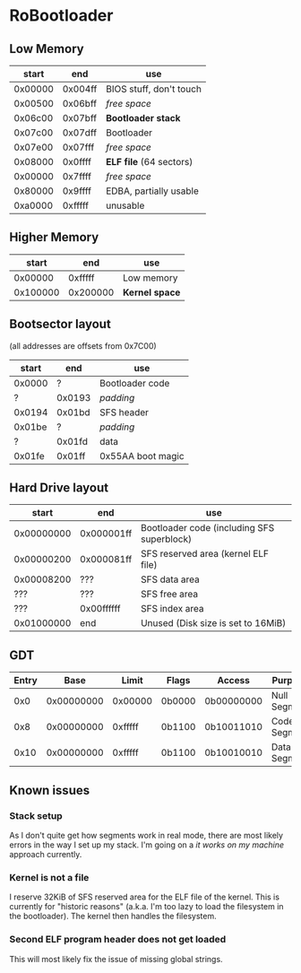 # RoBootloader

## Low Memory

| start   | end     | use                       |
|---------|---------|---------------------------|
| 0x00000 | 0x004ff | BIOS stuff, don't touch   |
| 0x00500 | 0x06bff | _free space_              |
| 0x06c00 | 0x07bff | **Bootloader stack**      |
| 0x07c00 | 0x07dff | Bootloader                |
| 0x07e00 | 0x07fff | _free space_              |
| 0x08000 | 0x0ffff | **ELF file** (64 sectors) |
| 0x00000 | 0x7ffff | _free space_              |
| 0x80000 | 0x9ffff | EDBA, partially usable    |
| 0xa0000 | 0xfffff | unusable                  |

## Higher Memory

| start    | end      | use                       |
|----------|----------|---------------------------|
| 0x00000  | 0xfffff  | Low memory                |
| 0x100000 | 0x200000 | **Kernel space**          |

## Bootsector layout

(all addresses are offsets from 0x7C00)

| start  | end    | use               |
|--------|--------|-------------------|
| 0x0000 | ?      | Bootloader code   |
| ?      | 0x0193 | _padding_         |
| 0x0194 | 0x01bd | SFS header        |
| 0x01be | ?      | _padding_         |
| ?      | 0x01fd | data              |
| 0x01fe | 0x01ff | 0x55AA boot magic |

## Hard Drive layout

| start      | end        | use                                        |
|------------|------------|--------------------------------------------|
| 0x00000000 | 0x000001ff | Bootloader code (including SFS superblock) |
| 0x00000200 | 0x000081ff | SFS reserved area (kernel ELF file)        |
| 0x00008200 | ???        | SFS data area                              |
| ???        | ???        | SFS free area                              |
| ???        | 0x00ffffff | SFS index area                             |
| 0x01000000 | end        | Unused (Disk size is set to 16MiB)         |

## GDT

| Entry | Base        | Limit   | Flags  | Access     | Purpose      |
|-------|-------------|---------|--------|------------|--------------|
| 0x0   | 0x00000000  | 0x00000 | 0b0000 | 0b00000000 | Null Segment |
| 0x8   | 0x00000000  | 0xfffff | 0b1100 | 0b10011010 | Code Segment |
| 0x10  | 0x00000000  | 0xfffff | 0b1100 | 0b10010010 | Data Segment |

## Known issues

### Stack setup

As I don't quite get how segments work in real mode, there are most likely errors in the way I set up my stack. I'm going on a _it works on my machine_ approach currently.

### Kernel is not a file

I reserve 32KiB of SFS reserved area for the ELF file of the kernel. This is currently for "historic reasons" (a.k.a. I'm too lazy to load the filesystem in the bootloader). The kernel then handles the filesystem.

### Second ELF program header does not get loaded

This will most likely fix the issue of missing global strings.
